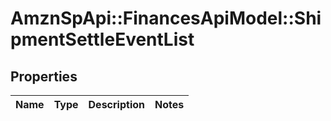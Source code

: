# AmznSpApi::FinancesApiModel::ShipmentSettleEventList

## Properties
Name | Type | Description | Notes
------------ | ------------- | ------------- | -------------

